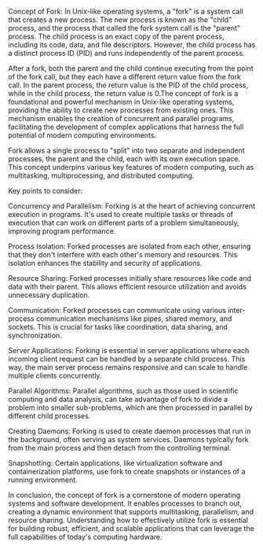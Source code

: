Concept of Fork:
In Unix-like operating systems, a "fork" is a system call that creates a new process. The new process is known as the "child" process, and the process that called the fork system call is the "parent" process. The child process is an exact copy of the parent process, including its code, data, and file descriptors. However, the child process has a distinct process ID (PID) and runs independently of the parent process.

After a fork, both the parent and the child continue executing from the point of the fork call, but they each have a different return value from the fork call. In the parent process, the return value is the PID of the child process, while in the child process, the return value is 0.The concept of fork is a foundational and powerful mechanism in Unix-like operating systems, providing the ability to create new processes from existing ones. This mechanism enables the creation of concurrent and parallel programs, facilitating the development of complex applications that harness the full potential of modern computing environments.

Fork allows a single process to "split" into two separate and independent processes, the parent and the child, each with its own execution space. This concept underpins various key features of modern computing, such as multitasking, multiprocessing, and distributed computing.

Key points to consider:

Concurrency and Parallelism: Forking is at the heart of achieving concurrent execution in programs. It's used to create multiple tasks or threads of execution that can work on different parts of a problem simultaneously, improving program performance.

Process Isolation: Forked processes are isolated from each other, ensuring that they don't interfere with each other's memory and resources. This isolation enhances the stability and security of applications.

Resource Sharing: Forked processes initially share resources like code and data with their parent. This allows efficient resource utilization and avoids unnecessary duplication.

Communication: Forked processes can communicate using various inter-process communication mechanisms like pipes, shared memory, and sockets. This is crucial for tasks like coordination, data sharing, and synchronization.

Server Applications: Forking is essential in server applications where each incoming client request can be handled by a separate child process. This way, the main server process remains responsive and can scale to handle multiple clients concurrently.

Parallel Algorithms: Parallel algorithms, such as those used in scientific computing and data analysis, can take advantage of fork to divide a problem into smaller sub-problems, which are then processed in parallel by different child processes.

Creating Daemons: Forking is used to create daemon processes that run in the background, often serving as system services. Daemons typically fork from the main process and then detach from the controlling terminal.

Snapshotting: Certain applications, like virtualization software and containerization platforms, use fork to create snapshots or instances of a running environment.

In conclusion, the concept of fork is a cornerstone of modern operating systems and software development. It enables processes to branch out, creating a dynamic environment that supports multitasking, parallelism, and resource sharing. Understanding how to effectively utilize fork is essential for building robust, efficient, and scalable applications that can leverage the full capabilities of today's computing hardware.

